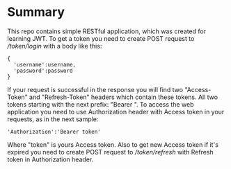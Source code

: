 # Summary
This repo contains simple RESTful application, which was created for learning JWT. 
To get a token you need to create POST request to */token/login* with a body like this:
```
{
  'username':username,
  'password':password
}
```
If your request is successful in the response you will find two "Access-Token" and "Refresh-Token" headers which contain these tokens. 
All two tokens starting with the next prefix: "Bearer ".
To access the web application you need to use Authorization header with Access token in your requests, as in the next sample:
```
'Authorization':'Bearer token'
```
Where "token" is yours Access token.
Also to get new Access token if it's expired you need to create POST request to */token/refresh* with Refresh token in Authorization header.
